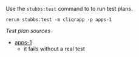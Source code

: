 
Use the `stubbs:test` command to to run test plans.

    rerun stubbs:test -m cliqrapp -p apps-1

*Test plan sources*

* [apps-1](tests/apps-1.html)
  * it fails without a real test


